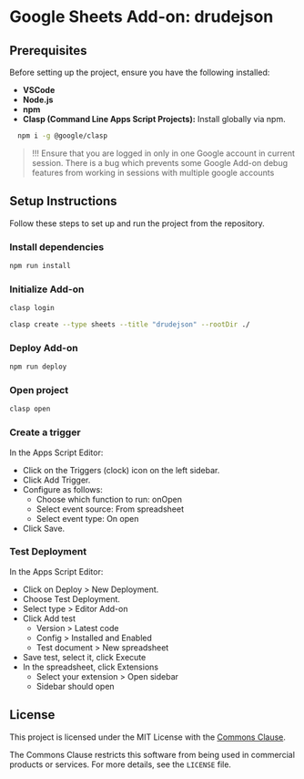 # Google Sheets Add-on: drudejson

## Prerequisites

Before setting up the project, ensure you have the following installed:

- **VSCode**
- **Node.js**
- **npm**
- **Clasp (Command Line Apps Script Projects):** Install globally via npm.

```bash
  npm i -g @google/clasp
```

 > !!! Ensure that you are logged in only in one Google account in current session. There is a bug which prevents some Google Add-on debug features from working in sessions with multiple google accounts

## Setup Instructions

Follow these steps to set up and run the project from the repository.

### Install dependencies

```bash
npm run install
```

### Initialize Add-on

```bash
clasp login

clasp create --type sheets --title "drudejson" --rootDir ./
```

### Deploy Add-on

```bash
npm run deploy
```

### Open project

```bash
clasp open
```

### Create a trigger

In the Apps Script Editor:

- Click on the Triggers (clock) icon on the left sidebar.
- Click Add Trigger.
- Configure as follows:
  - Choose which function to run: onOpen
  - Select event source: From spreadsheet
  - Select event type: On open
- Click Save.

### Test Deployment

In the Apps Script Editor:

- Click on Deploy > New Deployment.
- Choose Test Deployment.
- Select type > Editor Add-on
- Click Add test
  - Version > Latest code
  - Config > Installed and Enabled
  - Test document > New spreadsheet
- Save test, select it, click Execute
- In the spreadsheet, click Extensions
  - Select your extension > Open sidebar
  - Sidebar should open


## License

This project is licensed under the MIT License with the [Commons Clause](https://commonsclause.com/).

The Commons Clause restricts this software from being used in commercial products or services. For more details, see the `LICENSE` file.
